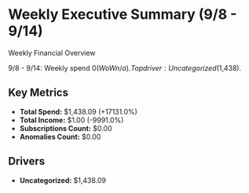 # Weekly Executive Summary (9/8 - 9/14)
Weekly Financial Overview

9/8 - 9/14: Weekly spend $0 (WoW n/a). Top driver: Uncategorized ($1,438).

## Key Metrics
- **Total Spend:** $1,438.09 (+17131.0%)
- **Total Income:** $1.00 (-9991.0%)
- **Subscriptions Count:** $0.00
- **Anomalies Count:** $0.00

## Drivers
- **Uncategorized:** $1,438.09
